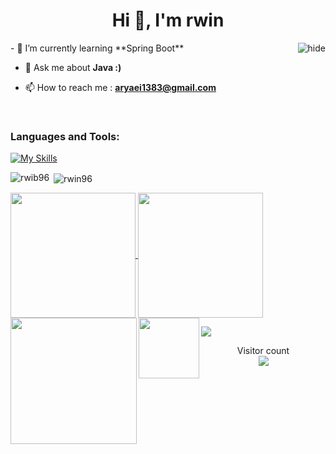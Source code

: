 <h1 align="center">Hi 👋, I'm rwin</h1>
<img align="right" alt="hide" src="https://www.reactiongifs.com/r/2012/06/homer_lurking.gif">
- 🌱 I’m currently learning **Spring Boot**

- 💬 Ask me about **Java :)**

- 📫 How to reach me : **aryaei1383@gmail.com**
<br>
<h3 align="left">Languages and Tools:</h3>

[![My Skills](https://skillicons.dev/icons?i=java,idea,sqlite,python,git)](https://skillicons.dev)

<p><img align="left" src="https://github-readme-stats.vercel.app/api/top-langs?username=rwin96&show_icons=true&locale=en&layout=compact" alt="rwib96" /></p>

<p>&nbsp;<img align="center" src="https://github-readme-stats.vercel.app/api?username=rwin96&show_icons=true&locale=en" alt="rwin96" /></p>
<a href="#">
  <img height=200 align="center" src="https://my-stats-43gk.vercel.app/api?username=rwin96&show_icons=true&theme=radical&hide=contribs,issues&show=discussions_answered&rank_icon=github&include_all_commits=true&card_width=150" />
</a>
<a href="#">
  <img height=200 align="center" src="https://my-stats-43gk.vercel.app/api/top-langs/?username=rwin&hide=html,scss,css&langs_count=8&layout=compact&theme=radical&card_width=150" />
</a>

<img align="left" height=202 src="https://github-readme-streak-stats-git-main-davids-projects-ad77adcc.vercel.app/?user=rwin96&theme=radical"/>
<img align="left" height=97 src="https://github-profile-trophy.vercel.app/?username=rwin96&theme=radical&no-frame=true&title=Stars,Followers,Commits&column=-1"/>



<a href=#><img src="contributions.svg"></a>

<p align="center">
  Visitor count<br>
  <img src="https://profile-counter.glitch.me/_blocage/count.svg" />
</p>